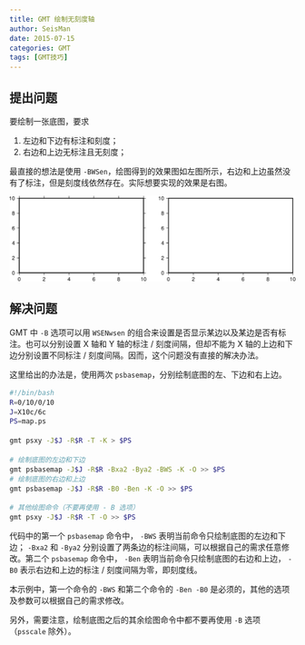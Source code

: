 ```yaml
---
title: GMT 绘制无刻度轴
author: SeisMan
date: 2015-07-15
categories: GMT
tags: [GMT技巧]
---
```


## 提出问题

要绘制一张底图，要求

1.  左边和下边有标注和刻度；
2.  右边和上边无标注且无刻度；

最直接的想法是使用 `-BWSen`，绘图得到的效果图如左图所示，右边和上边虽然没有了标注，但是刻度线依然存在。实际想要实现的效果是右图。

![](/images/2015071501.png)

## 解决问题

GMT 中 `-B` 选项可以用 `WSENwsen` 的组合来设置是否显示某边以及某边是否有标注。也可以分别设置 X 轴和 Y 轴的标注 / 刻度间隔，但却不能为 X 轴的上边和下边分别设置不同标注 / 刻度间隔。因而，这个问题没有直接的解决办法。

这里给出的办法是，使用两次 `psbasemap`，分别绘制底图的左、下边和右上边。

``` bash
#!/bin/bash
R=0/10/0/10
J=X10c/6c
PS=map.ps

gmt psxy -J$J -R$R -T -K > $PS

# 绘制底图的左边和下边
gmt psbasemap -J$J -R$R -Bxa2 -Bya2 -BWS -K -O >> $PS
# 绘制底图的右边和上边
gmt psbasemap -J$J -R$R -B0 -Ben -K -O >> $PS

# 其他绘图命令（不要再使用 - B 选项）
gmt psxy -J$J -R$R -T -O >> $PS
```

代码中的第一个 `psbasemap` 命令中， `-BWS` 表明当前命令只绘制底图的左边和下边； `-Bxa2` 和 `-Bya2` 分别设置了两条边的标注间隔，可以根据自己的需求任意修改。第二个 `psbasemap` 命令中， `-Ben` 表明当前命令只绘制底图的右边和上边， `-B0` 表示右边和上边的标注 / 刻度间隔为零，即刻度线。

本示例中，第一个命令的 `-BWS` 和第二个命令的 `-Ben -B0` 是必须的，其他的选项及参数可以根据自己的需求修改。

另外，需要注意，绘制底图之后的其余绘图命令中都不要再使用 `-B` 选项（`psscale` 除外）。

